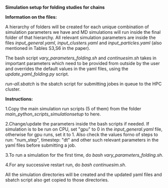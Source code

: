 **Simulation setup for folding studies for chains**


**Information on the files:**

A hierarchy of folders will be created for each unique combination of simulation parameters we have and MD simulations will run inside the final folder of that hierarchy. All relevant simulation parameters are inside the files *input_general.yaml*, *input_clusters.yaml* and *input_particles.yaml* (also mentioned in Tables S3,S6 in the paper).

The bash script *vary_parameters_folding.sh* and *continuesim.sh* takes in important parameters which need to be provided from outside by the user and overrides the default values in the yaml files, using the *update_yaml_folding.py* script. 

*run-all.sbatch* is the sbatch script for submitting jobes in queue to the HPC cluster.


**Instructions:**

1.Copy the main simulation run scripts (5 of them) from the folder *main_python_scripts_simulationsetup* to here.

2.Change/update the parameters inside the bash scripts if needed. If simulation is to be run on CPU, set "gpu" to 0 in the *input_general.yaml* file, otherwise for gpu runs, set it to 1. Also check the values forno of steps to run: "num_step", timestep: "dt" and other such relevant parameters in the yaml files before submitting a job.

3.To run a simulation for the first time, do *bash vary_parameters_folding.sh*.

4.For any successive restart run, do *bash continuesim.sh*.

All the simulation directories will be created and the updated yaml files and sbatch script also get copied to those directories. 



